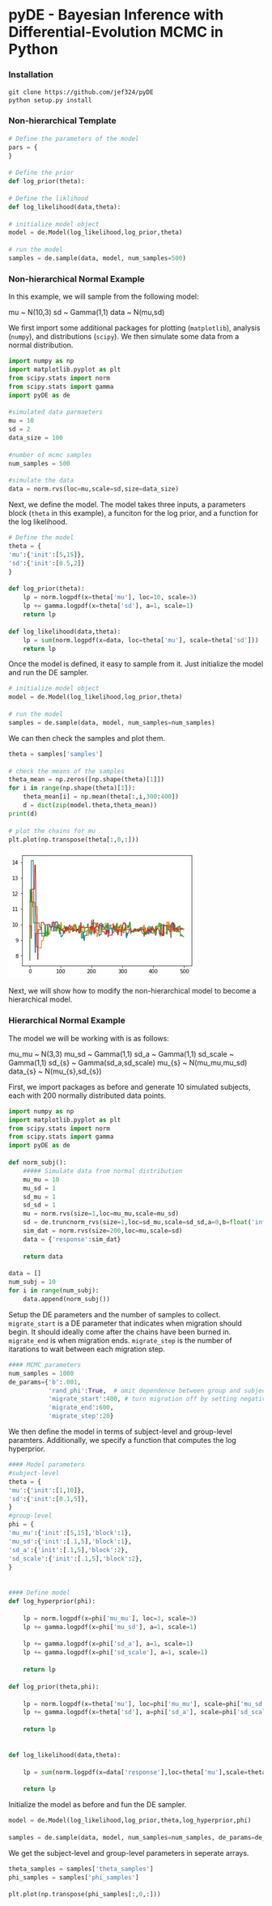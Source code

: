 # pyDE - Bayesian Inference with Differential-Evolution MCMC in Python

### Installation

```shell
git clone https://github.com/jef324/pyDE
python setup.py install
```

### Non-hierarchical Template

```python
# Define the parameters of the model
pars = {
}

# Define the prior
def log_prior(theta): 

# Define the liklihood
def log_likelihood(data,theta):

# initialize model object
model = de.Model(log_likelihood,log_prior,theta)

# run the model
samples = de.sample(data, model, num_samples=500)
```

### Non-hierarchical Normal Example

In this example, we will sample from the following model:

mu ~ N(10,3)
sd ~ Gamma(1,1)
data ~ N(mu,sd)

We first import some additional packages for plotting (`matplotlib`), analysis (`numpy`),
and distributions (`scipy`). We then simulate some data from a normal distribution.

```python
import numpy as np
import matplotlib.pyplot as plt
from scipy.stats import norm
from scipy.stats import gamma
import pyDE as de

#simulated data parmaeters
mu = 10
sd = 2
data_size = 100

#number of mcmc samples
num_samples = 500

#simulate the data
data = norm.rvs(loc=mu,scale=sd,size=data_size)
```
Next, we define the model. The model takes three inputs, a parameters block (`theta` in this example),
a funciton for the log prior, and a function for the log likelihood.

```python
# Define the model
theta = {
'mu':{'init':[5,15]},
'sd':{'init':[0.5,2]}
}

def log_prior(theta): 
    lp = norm.logpdf(x=theta['mu'], loc=10, scale=3)   
    lp += gamma.logpdf(x=theta['sd'], a=1, scale=1)
    return lp

def log_likelihood(data,theta):
    lp = sum(norm.logpdf(x=data, loc=theta['mu'], scale=theta['sd']))
    return lp
```
Once the model is defined, it easy to sample from it. Just initialize the model
and run the DE sampler.

```python
# initialize model object
model = de.Model(log_likelihood,log_prior,theta)

# run the model
samples = de.sample(data, model, num_samples=num_samples)
```
We can then check the samples and plot them.
```python
theta = samples['samples']

# check the means of the samples
theta_mean = np.zeros([np.shape(theta)[1]])
for i in range(np.shape(theta)[1]):
    theta_mean[i] = np.mean(theta[:,i,300:400])
    d = dict(zip(model.theta,theta_mean))
print(d)

# plot the chains for mu
plt.plot(np.transpose(theta[:,0,:]))
```
![Alt text](images/norm_ind.jpg?raw=true "Example Output")

Next, we will show how to modify the non-hierarchical model to become a hierarchical model.

### Hierarchical Normal Example
The model we will be working with is as follows:

mu_mu ~ N(3,3)
mu_sd ~ Gamma(1,1)
sd_a ~ Gamma(1,1)
sd_scale ~ Gamma(1,1)
sd_{s} ~ Gamma(sd_a,sd_scale)
mu_{s} ~ N(mu_mu,mu_sd)
data_{s} ~ N(mu_{s},sd_{s})

First, we import packages as before and generate 10 simulated subjects, each
with 200 normally distributed data points.

```python
import numpy as np
import matplotlib.pyplot as plt
from scipy.stats import norm
from scipy.stats import gamma
import pyDE as de

def norm_subj():
    ##### Simulate data from normal distribution
    mu_mu = 10
    mu_sd = 1
    sd_mu = 1
    sd_sd = 1
    mu = norm.rvs(size=1,loc=mu_mu,scale=mu_sd)
    sd = de.truncnorm_rvs(size=1,loc=sd_mu,scale=sd_sd,a=0,b=float('inf'))
    sim_dat = norm.rvs(size=200,loc=mu,scale=sd)
    data = {'response':sim_dat}
    
    return data

data = []
num_subj = 10
for i in range(num_subj):
    data.append(norm_subj())
```
Setup the DE parameters and the number of samples to collect. `migrate_start` is a DE
parameter that indicates when migration should begin. It should ideally come after the chains 
have been burned in. `migrate_end` is when migration ends. `migrate_step` is the number
of itarations to wait between each migration step.

```python
#### MCMC parameters
num_samples = 1000
de_params={'b':.001, 
           'rand_phi':True,  # omit dependence between group and subject-level
           'migrate_start':400, # turn migration off by setting negative
           'migrate_end':600,
           'migrate_step':20}

```
We then define the model in terms of subject-level and group-level paramters.
Additionally, we specify a function that computes the log hyperprior.
```python
#### Model parameters
#subject-level
theta = {
'mu':{'init':[1,10]},
'sd':{'init':[0.1,5]},
}
#group-level
phi = {
'mu_mu':{'init':[5,15],'block':1},
'mu_sd':{'init':[.1,5],'block':1},
'sd_a':{'init':[.1,5],'block':2},
'sd_scale':{'init':[.1,5],'block':2},         
}


#### Define model
def log_hyperprior(phi):
        
    lp = norm.logpdf(x=phi['mu_mu'], loc=3, scale=3)
    lp += gamma.logpdf(x=phi['mu_sd'], a=1, scale=1)
    
    lp += gamma.logpdf(x=phi['sd_a'], a=1, scale=1)
    lp += gamma.logpdf(x=phi['sd_scale'], a=1, scale=1)

    return lp

def log_prior(theta,phi):
       
    lp = norm.logpdf(x=theta['mu'], loc=phi['mu_mu'], scale=phi['mu_sd'])
    lp += gamma.logpdf(x=theta['sd'], a=phi['sd_a'], scale=phi['sd_scale'])
    
    return lp


def log_likelihood(data,theta):
    
    lp = sum(norm.logpdf(x=data['response'],loc=theta['mu'],scale=theta['sd']))

    return lp
```      
Initialize the model as before and fun the DE sampler.     
```python
model = de.Model(log_likelihood,log_prior,theta,log_hyperprior,phi)

samples = de.sample(data, model, num_samples=num_samples, de_params=de_params)
```
We get the subject-level and group-level parameters in seperate arrays.
```python
theta_samples = samples['theta_samples']
phi_samples = samples['phi_samples']

plt.plot(np.transpose(phi_samples[:,0,:]))
```